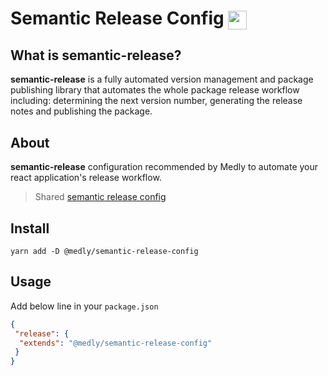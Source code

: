 # Semantic Release Config <img style="vertical-align: middle; height: 30px" src="https://gblobscdn.gitbook.com/spaces%2F-LGsE7zdvzHI5cG-XV6p%2Favatar.png?alt=media">

## What is semantic-release?

**semantic-release** is a fully automated version management and package publishing library that automates the whole package release workflow including: determining the next version number, generating the release notes and publishing the package.

## About

**semantic-release** configuration recommended by Medly to automate your react application's release workflow.

> Shared [semantic release config](https://semantic-release.gitbook.io/semantic-release/usage/configuration)

## Install

```shell
yarn add -D @medly/semantic-release-config
```

## Usage

Add below line in your `package.json`

```json
{
 "release": {
  "extends": "@medly/semantic-release-config"
 }
}
```
